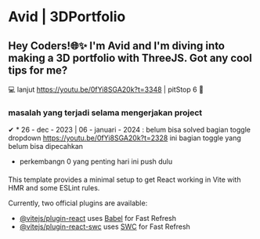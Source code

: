 # Avid | 3DPortfolio

## Hey Coders!🌐✨ I'm Avid and I'm diving into making a 3D portfolio with ThreeJS. Got any cool tips for me? 

💻 lanjut https://youtu.be/0fYi8SGA20k?t=3348 | pitStop 6 🚀 

### masalah yang terjadi selama mengerjakan project
✔ * 26 - dec - 2023 | 06 - januari - 2024 : belum bisa solved bagian toggle dropdown https://youtu.be/0fYi8SGA20k?t=2328 ini bagian  toggle yang belum bisa dipecahkan 

- perkembangn 0 yang penting hari ini push dulu

#### 

This template provides a minimal setup to get React working in Vite with HMR and some ESLint rules.

Currently, two official plugins are available:

- [@vitejs/plugin-react](https://github.com/vitejs/vite-plugin-react/blob/main/packages/plugin-react/README.md) uses [Babel](https://babeljs.io/) for Fast Refresh
- [@vitejs/plugin-react-swc](https://github.com/vitejs/vite-plugin-react-swc) uses [SWC](https://swc.rs/) for Fast Refresh
